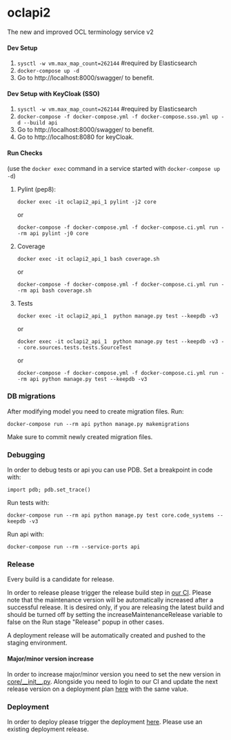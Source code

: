 # oclapi2
The new and improved OCL terminology service v2


#### Dev Setup
1. `sysctl -w vm.max_map_count=262144` #required by Elasticsearch
2. `docker-compose up -d`
3. Go to http://localhost:8000/swagger/ to benefit.


#### Dev Setup with KeyCloak (SSO)
1. `sysctl -w vm.max_map_count=262144` #required by Elasticsearch
2. `docker-compose -f docker-compose.yml -f docker-compose.sso.yml up -d --build api`
3. Go to http://localhost:8000/swagger/ to benefit.
4. Go to http://localhost:8080 for keyCloak.

#### Run Checks
(use the `docker exec` command in a service started with `docker-compose up -d`)
1. Pylint (pep8):
   
   `docker exec -it oclapi2_api_1 pylint -j2 core` 

    or

   `docker-compose -f docker-compose.yml -f docker-compose.ci.yml run --rm api pylint -j0 core`
2. Coverage

   `docker exec -it oclapi2_api_1 bash coverage.sh`

   or

   `docker-compose -f docker-compose.yml -f docker-compose.ci.yml run --rm api bash coverage.sh`
3. Tests

    `docker exec -it oclapi2_api_1  python manage.py test --keepdb -v3` 

    or

    `docker exec -it oclapi2_api_1  python manage.py test --keepdb -v3 -- core.sources.tests.tests.SourceTest` 

    or

    `docker-compose -f docker-compose.yml -f docker-compose.ci.yml run --rm api python manage.py test --keepdb -v3`

### DB migrations
After modifying model you need to create migration files. Run:

`docker-compose run --rm api python manage.py makemigrations`

Make sure to commit newly created migration files.

### Debugging

In order to debug tests or api you can use PDB. Set a breakpoint in code with:

`import pdb; pdb.set_trace()`

Run tests with:

`docker-compose run --rm api python manage.py test core.code_systems --keepdb -v3`

Run api with:

`docker-compose run --rm --service-ports api`

### Release

Every build is a candidate for release.

In order to release please trigger the release build step in [our CI](https://ci.openmrs.org/browse/OCL-OCLAPI2/latest). Please note
that the maintenance version will be automatically increased after a successful release. It is desired only, if you are releasing the latest build and
should be turned off by setting the increaseMaintenanceRelease variable to false on the Run stage "Release" popup in other cases.

A deployment release will be automatically created and pushed to the staging environment.

#### Major/minor version increase

In order to increase major/minor version you need to set the new version in [core/\_\_init\_\_.py](core/__init__.py). Alongside you need to login to our CI and update the next release version on a deployment plan [here](https://ci.openmrs.org/deploy/config/configureDeploymentProjectVersioning.action?id=205619201) with the same value.

### Deployment

In order to deploy please trigger the deployment [here](https://ci.openmrs.org/deploy/viewDeploymentProjectEnvironments.action?id=205619201).
Please use an existing deployment release.
